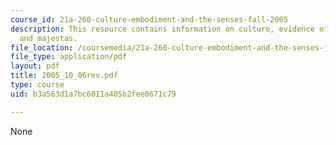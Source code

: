 ```yaml
---
course_id: 21a-260-culture-embodiment-and-the-senses-fall-2005
description: This resource contains information on culture, evidence of origins, ontology,
  and majestas.
file_location: /coursemedia/21a-260-culture-embodiment-and-the-senses-fall-2005/b3a563d1a7bc6011a405b2fee0671c79_2005_10_06rev.pdf
file_type: application/pdf
layout: pdf
title: 2005_10_06rev.pdf
type: course
uid: b3a563d1a7bc6011a405b2fee0671c79

---
```

None